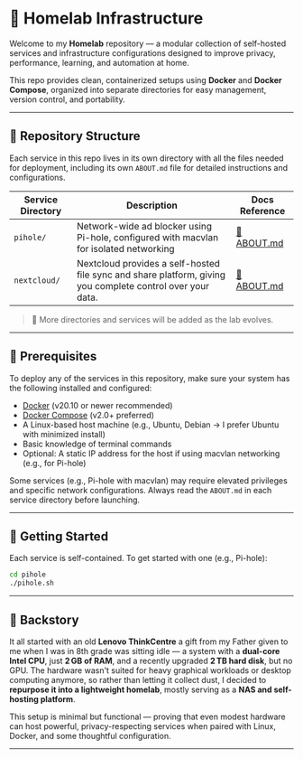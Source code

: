 # 🏡 Homelab Infrastructure

Welcome to my **Homelab** repository — a modular collection of self-hosted services and infrastructure configurations designed to improve privacy, performance, learning, and automation at home.

This repo provides clean, containerized setups using **Docker** and **Docker Compose**, organized into separate directories for easy management, version control, and portability.


---

## 📁 Repository Structure

Each service in this repo lives in its own directory with all the files needed for deployment, including its own `ABOUT.md` file for detailed instructions and configurations.

| Service Directory | Description                             | Docs Reference           |
|-------------------|-----------------------------------------|--------------------------|
| `pihole/`         | Network-wide ad blocker using Pi-hole, configured with macvlan for isolated networking | [📄 ABOUT.md](./pihole/ABOUT.md) |
| `nextcloud/`      | Nextcloud provides a self-hosted file sync and share platform, giving you complete control over your data. | [📄 ABOUT.md](./nextcloud/ABOUT.md) |

> 🔄 More directories and services will be added as the lab evolves.

---

## 🔧 Prerequisites

To deploy any of the services in this repository, make sure your system has the following installed and configured:

- [Docker](https://docs.docker.com/get-docker/) (v20.10 or newer recommended)
- [Docker Compose](https://docs.docker.com/compose/) (v2.0+ preferred)
- A Linux-based host machine (e.g., Ubuntu, Debian -> I prefer Ubuntu with minimized install)
- Basic knowledge of terminal commands
- Optional: A static IP address for the host if using macvlan networking (e.g., for Pi-hole)

Some services (e.g., Pi-hole with macvlan) may require elevated privileges and specific network configurations. Always read the `ABOUT.md` in each service directory before launching.

---

## 🚀 Getting Started

Each service is self-contained. To get started with one (e.g., Pi-hole):

```bash
cd pihole
./pihole.sh
```


---

## 📖 Backstory

It all started with an old **Lenovo ThinkCentre** a gift from my Father given to me when I was in 8th grade was sitting idle — a system with a **dual-core Intel CPU**, just **2 GB of RAM**, and a recently upgraded **2 TB hard disk**, but no GPU. The hardware wasn't suited for heavy graphical workloads or desktop computing anymore, so rather than letting it collect dust, I decided to **repurpose it into a lightweight homelab**, mostly serving as a **NAS and self-hosting platform**.

This setup is minimal but functional — proving that even modest hardware can host powerful, privacy-respecting services when paired with Linux, Docker, and some thoughtful configuration.


---